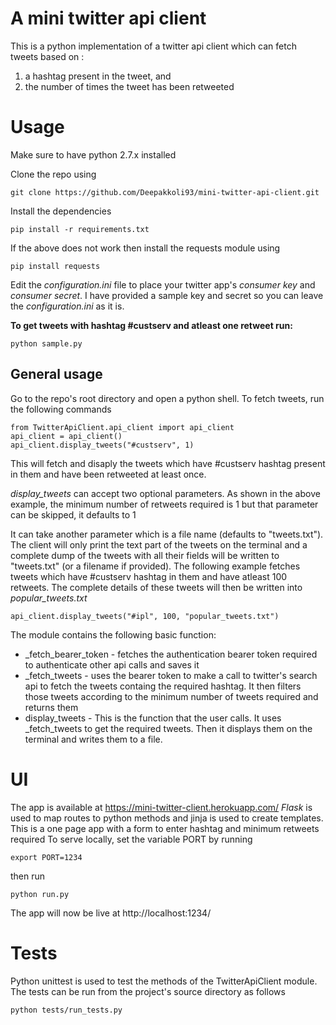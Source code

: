 A mini twitter api client
==

This is a python implementation of a twitter api client which can fetch tweets based on :
1. a hashtag present in the tweet, and
2. the number of times the tweet has been retweeted

Usage
==
Make sure to have python 2.7.x installed

Clone the repo using
	
	git clone https://github.com/Deepakkoli93/mini-twitter-api-client.git
	
Install the dependencies

	pip install -r requirements.txt

If the above does not work then install the requests module using
	
	pip install requests

Edit the _configuration.ini_ file to place your twitter app's _consumer key_ and _consumer secret_.  I have provided a sample key and secret so you can leave the _configuration.ini_ as it is.

**To get tweets with hashtag #custserv and atleast one retweet run:**
	
	python sample.py


General usage
--
Go to the repo's root directory and open a python shell. To fetch tweets, run the following commands
	
	from TwitterApiClient.api_client import api_client
	api_client = api_client()
	api_client.display_tweets("#custserv", 1)

This will fetch and disaply the tweets which have #custserv hashtag present in them and have been retweeted at least once.

_display_tweets_ can accept two optional parameters. As shown in the above example, the minimum number of retweets required is 1 but that parameter can be skipped, it defaults to 1

It can take another parameter which is a file name (defaults to "tweets.txt"). The client will only print the text part of the tweets on the terminal and a complete dump of the tweets with all their fields will be written to "tweets.txt" (or a filename if provided). 
The following example fetches tweets which have #custserv hashtag in them and have atleast 100 retweets. The complete details of these tweets will then be written into _popular_tweets.txt_ 
	
	api_client.display_tweets("#ipl", 100, "popular_tweets.txt")

The module contains the following basic function:
* _fetch_bearer_token - fetches the authentication bearer token required to authenticate other api calls and saves it
* _fetch_tweets - uses the bearer token to make a call to twitter's search api to fetch the tweets containg the required hashtag. It then filters those tweets according to the minimum number of tweets required and returns them
* display_tweets - This is the function that the user calls. It uses _fetch_tweets to get the required tweets. Then it  displays them on the terminal and writes them to a file.

UI
==
The app is available at https://mini-twitter-client.herokuapp.com/
_Flask_ is used to map routes to python methods and jinja is used to create templates.
This is a one page app with a form to enter hashtag and minimum retweets required
To serve locally, set the variable PORT by running
	
	export PORT=1234
then run
	
	python run.py
The app will now be live at http://localhost:1234/

Tests
==
Python unittest is used to test the methods of the TwitterApiClient module. The tests can be run from the project's source directory as follows	
	
	python tests/run_tests.py




